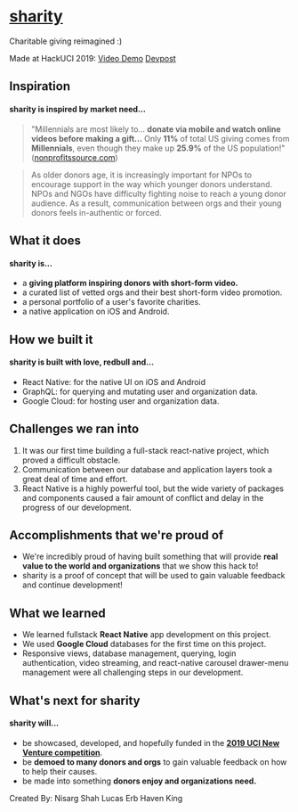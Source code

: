 # [sharity](https://github.com/nshah9856/sharity/)

Charitable giving reimagined :)

Made at HackUCI 2019:
[Video Demo](https://www.youtube.com/watch?v=wblzFzbvgsM)
[Devpost]("https://devpost.com/software/sharity-estm2g")


## Inspiration
#### sharity is inspired by market need...

>"Millennials are most likely to... **donate via mobile and watch online videos before making a gift...**
>Only **11%** of total US giving comes from **Millennials**, even 
>though they make up **25.9%** of the US population!"
([nonprofitssource.com](https://nonprofitssource.com/))

>As older donors age, it is increasingly important for NPOs to 
>encourage support in the way which younger donors understand.
>NPOs and NGOs have difficulty fighting noise to reach a young donor audience. 
>As a result, communication between orgs and their young donors feels in-authentic or forced.



## What it does
#### sharity is...

- a **giving platform inspiring donors with short-form video.**
- a curated list of vetted orgs and their best short-form video promotion.
- a personal portfolio of a user's favorite charities.
- a native application on iOS and Android.


## How we built it
#### sharity is built with love, redbull and... 
- React Native: for the native UI on iOS and Android
- GraphQL: for querying and mutating user and organization data.
- Google Cloud: for hosting user and organization data.


## Challenges we ran into
1. It was our first time building a full-stack react-native project, 
which proved a difficult obstacle. 
2. Communication between our database and application layers took a great deal of time and effort.
3. React Native is a highly powerful tool, but the wide variety of 
packages and components caused a fair amount of conflict and delay in the progress of our development.


## Accomplishments that we're proud of
- We're incredibly proud of having built something that will provide **real value to the world and organizations** that we show this hack to!
- sharity is a proof of concept that will be used to gain valuable feedback and continue development!


## What we learned
- We learned fullstack **React Native** app development on this project.
- We used **Google Cloud** databases for the first time on this project.
- Responsive views, database management, querying, login authentication, video streaming, and react-native carousel drawer-menu management were all challenging steps in our development.


## What's next for sharity
#### sharity will...
- be showcased, developed, and hopefully funded in the **[2019 UCI New Venture competition](https://merage.uci.edu/research-faculty/centers/innovation-entrepreneurship/new-venture-competiton.html)**.
- be **demoed to many donors and orgs** to gain valuable feedback on how to help their causes.
- be made into something **donors enjoy and organizations need.**


Created By:
  Nisarg Shah
  Lucas Erb
  Haven King
